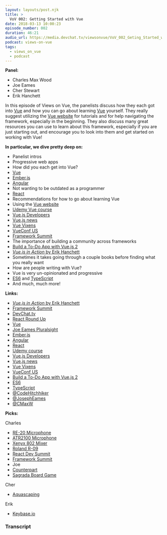 ```yaml
---
layout: layouts/post.njk
title: >
  VoV 002: Getting Started with Vue
date: 2018-03-13 10:00:23
episode_number: 002
duration: 46:21
audio_url: https://media.devchat.tv/viewsonvue/VoV_002_Geting_Started_with_Vue.mp3
podcast: views-on-vue
tags:
  - views_on_vue
  - podcast
---
```


**Panel:**

- Charles Max Wood
- Joe Eames
- Cher Stewart
- Erik Hanchett

In this episode of Views on Vue, the panelists discuss how they each got into [Vue](https://vuejs.org/) and how you can go about learning [Vue](https://vuejs.org/) yourself. They really suggest utilizing the [Vue website](https://vuejs.org/) for tutorials and for help navigating the framework, especially in the beginning. They also discuss many great resources you can use to learn about this framework, especially if you are just starting out, and encourage you to look into them and get started on working with Vue!

**In particular, we dive pretty deep on:**

- Panelist intros
- Progressive web apps
- How did you each get into Vue?
- [Vue](https://vuejs.org/)
- [Ember.js](https://www.emberjs.com/)
- [Angular](https://angular.io/)
- Not wanting to be outdated as a programmer
- [React](https://reactjs.org/)
- Recommendations for how to go about learning Vue
- Using the [Vue website](https://vuejs.org/)
- [Udemy Vue course](https://www.udemy.com/vuejs-2-the-complete-guide/)
- [Vue.js Developers](https://vuejsdevelopers.com/)
- [Vue.js news](https://www.getrevue.co/profile/vuenewsletter)
- [Vue Vixens](https://vuevixens.org/)
- [VueConf US](https://us.vuejs.org/)
- [Framework Summit](https://www.frameworksummit.com/)
- The importance of building a community across frameworks
- [Build a To-Do App with Vue.js 2](https://scotch.io/tutorials/build-a-to-do-app-with-vue-js-2)
- [_Vue.js in Action_ by Erik Hanchett](https://www.amazon.com/Vue-js-Action-Eric-Hanchett/dp/1617294624)
- Sometimes it takes going through a couple books before finding what you really want
- How are people writing with Vue?
- Vue is very un-opinionated and progressive
- [ES6](https://es6.io/) and [TypeScript](https://www.typescriptlang.org/)
- And much, much more!

**Links:**

- [_Vue.js in Action_ by Erik Hanchett](https://www.amazon.com/Vue-js-Action-Eric-Hanchett/dp/1617294624)
- [Framework Summit](https://www.frameworksummit.com/)
- [DevChat.tv](https://devchat.tv/)
- [React Round Up](https://devchat.tv/react-round-up)
- [Vue](https://vuejs.org/)
- [Joe Eames Pluralsight](https://www.pluralsight.com/authors/joe-eames)
- [Ember.js](https://www.emberjs.com/)
- [Angular](https://angular.io/)
- [React](https://reactjs.org/)
- [Udemy course](https://www.udemy.com/vuejs-2-the-complete-guide/)
- [Vue.js Developers](https://vuejsdevelopers.com/)
- [Vue.js news](https://www.getrevue.co/profile/vuenewsletter)
- [Vue Vixens](https://vuevixens.org/)
- [VueConf US](https://us.vuejs.org/)
- [Build a To-Do App with Vue.js 2](https://scotch.io/tutorials/build-a-to-do-app-with-vue-js-2)
- [ES6](https://es6.io/)
- [TypeScript](https://www.typescriptlang.org/)
- [@CodeHitchhiker](https://twitter.com/codehitchhiker?lang=en)
- [@JosephEames](https://twitter.com/josepheames?lang=en)
- [@CMaxW](https://twitter.com/cmaxw?ref_src=twsrc%255Egoogle%257Ctwcamp%255Eserp%257Ctwgr%255Eauthor)

**Picks:**

Charles

- [RE-20 Microphone](https://www.amazon.com/Electro-Voice-RE-20-Cardioid-Microphone/dp/B000Z7LLQ0)
- [ATR2100 Microphone](https://www.amazon.com/Audio-Technica-ATR2100-USB-Cardioid-Dynamic-Microphone/dp/B004QJOZS4)
- [Xenyx 802 Mixer](https://www.amazon.com/Behringer-802-Premium-8-Input-Preamps/dp/B000J5XS3C)
- [Roland R-09](https://www.roland.com/us/products/r-09/)
- [React Dev Summit](https://reactdevsummit.com/)
- [Framework Summit](https://www.frameworksummit.com/)
- Joe
- [Counterpart](https://www.imdb.com/title/tt4643084/)
- [Sagrada Board Game](https://www.amazon.com/Floodgate-Games-Sagrada-Board-Game/dp/B01MTG2QY2)

Cher

- [Aquascaping](https://aquariuminfo.org/aquascaping.html)

Erik

- [Keybase.io](https://keybase.io/)

### Transcript
